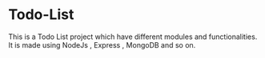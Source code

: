 # Todo-List
This is a Todo List project which have different modules and functionalities. It is made using NodeJs , Express , MongoDB and so on.
